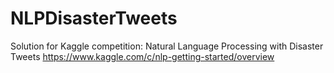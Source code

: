 # NLPDisasterTweets
Solution for Kaggle competition: Natural Language Processing with Disaster Tweets
https://www.kaggle.com/c/nlp-getting-started/overview
